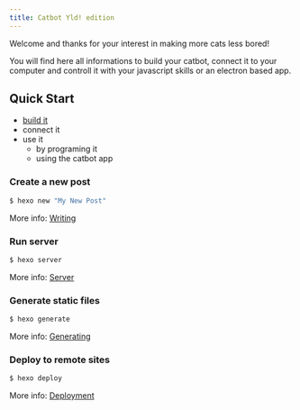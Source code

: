 ```yaml
---
title: Catbot Yld! edition
---
```


Welcome and thanks for your interest in making more cats less bored!

You will find here all informations to build your catbot, connect it to your computer 
and controll it with your javascript skills or an electron based app.

## Quick Start

- [build it](/build-it)
- connect it
- use it
  - by programing it
  - using the catbot app


### Create a new post

``` bash
$ hexo new "My New Post"
```

More info: [Writing](https://hexo.io/docs/writing.html)

### Run server

``` bash
$ hexo server
```

More info: [Server](https://hexo.io/docs/server.html)

### Generate static files

``` bash
$ hexo generate
```

More info: [Generating](https://hexo.io/docs/generating.html)

### Deploy to remote sites

``` bash
$ hexo deploy
```

More info: [Deployment](https://hexo.io/docs/deployment.html)
